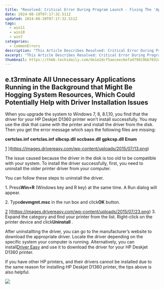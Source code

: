 ```yaml
---
title: "Resolved: Critical Error During Program Launch - Fixing The 'Application Failed To Initialize' Message (0xC000007B)"
date: 2024-08-19T07:17:32.511Z
updated: 2024-08-20T07:17:32.511Z
tags:
  - win11
  - win10
  - win7
categories:
  - CommonErrors
description: "This Article Describes Resolved: Critical Error During Program Launch - Fixing The 'Application Failed To Initialize' Message (0xC000007B)"
excerpt: "This Article Describes Resolved: Critical Error During Program Launch - Fixing The 'Application Failed To Initialize' Message (0xC000007B)"
thumbnail: https://thmb.techidaily.com/de1e2dcf5aeceec6efa479819bb7032cddf48c94924e3a65a00624e5b7030be4.jpg
---
```


## e.t3rminate All Unnecessary Applications Running in the Background that Might Be Hogging System Resources, Which Could Potentially Help with Driver Installation Issues

When you upgrade the system to Windows 7, 8, 8.1,10, you find that the driver for your HP Deskjet D1360 printer won’t install successfully. You may use the disk that came with the printer and install the driver from the disk. Then you get the error message which says the following files are missing:

 **certclas.inf**
 **certclas.inf**
 **slbcsp.dll**
 **sccbase.dll**
 **gpkcsp.dll**
 **Enum**

 [1](https://images.drivereasy.com/wp-content/uploads/2015/07/13-300x179.png) ](https://images.drivereasy.com/wp-content/uploads/2015/07/13.png)

  The issue caused because the driver in the disk is too old to be compatible with your system. To install the driver successfully, first, you need to uninstall the older printer driver from your computer.

 You can follow these steps to uninstall the driver.

  1\. Press**Win+R** (Windows key and R key) at the same time. A Run dialog will appear.

 2\. Type**devmgmt.msc** in the run box and click**OK** button.

 [2](https://images.drivereasy.com/wp-content/uploads/2015/07/23-300x165.png) ](https://images.drivereasy.com/wp-content/uploads/2015/07/23.png)
 3\. Expand the category and find your printer from the list. Right-click on the printer device and click**Uninstall** .

  After uninstallting the driver, you can go to the manufacturer’s website to download the appropriate driver. Locate the driver depending on the specific system your computer is running. Alternatively, you can install[Driver Easy](https://tools.techidaily.com/drivereasy/download/) and use it to download the driver for your HP Deskjet D1360 printer.

  If you have other HP printers, and their drivers cannot be installed due to the same reason for installing HP Deskjet D1360 printer, the tips above is also helpful.

<ins class="adsbygoogle"
     style="display:block"
     data-ad-format="autorelaxed"
     data-ad-client="ca-pub-7571918770474297"
     data-ad-slot="1223367746"></ins>



<ins class="adsbygoogle"
     style="display:block"
     data-ad-client="ca-pub-7571918770474297"
     data-ad-slot="8358498916"
     data-ad-format="auto"
     data-full-width-responsive="true"></ins>

<!-- affiliate ads begin -->
<a href="https://store.bitdefender.com/affiliate.php?ACCOUNT=BITLATIN&AFFILIATE=108875&PATH=http%3A%2F%2Fwww.bitdefender.com%2Fbusiness%3FAFFILIATE%3D108875%26RESOURCE%3D30%2525%2BOff%2Ball%2BGravityZone%2BProducts"><img src="https://www.bitdefender.com/content/dam/bitdefender/business/campaign/1200X628.png" border="0"></a>
<!-- affiliate ads end -->

